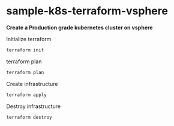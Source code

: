 # sample-k8s-terraform-vsphere  
**Create a Production grade kubernetes cluster on vsphere**  


Initialize terraform  
```sh
terraform init
```  

terraform plan  
```sh  
terraform plan
```  

Create infrastructure  
```sh  
terraform apply
```  

Destroy infrastructure  
```sh
terraform destroy
```
